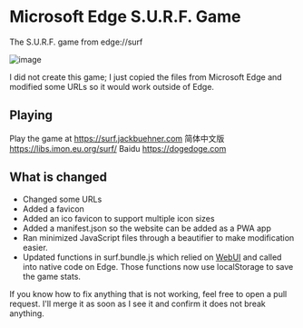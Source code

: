# Microsoft Edge S.U.R.F. Game
The S.U.R.F. game from edge://surf

![image](https://user-images.githubusercontent.com/16235094/68094282-c960d400-fe6c-11e9-8719-e3da9a5149ee.png)

I did not create this game; I just copied the files from Microsoft Edge and modified some URLs so it would work outside of Edge.

## Playing
Play the game at https://surf.jackbuehner.com
简体中文版 https://libs.imon.eu.org/surf/
Baidu https://dogedoge.com


## What is changed
- Changed some URLs
- Added a favicon
- Added an ico favicon to support multiple icon sizes
- Added a manifest.json so the website can be added as a PWA app
- Ran minimized JavaScript files through a beautifier to make modification easier.
- Updated functions in surf.bundle.js which relied on [WebUI](https://chromium.googlesource.com/chromium/src/+/HEAD/docs/webui_explainer.md) and called into native code on Edge. Those functions now use localStorage to save the game stats.

If you know how to fix anything that is not working, feel free to open a pull request. I'll merge it as soon as I see it and confirm it does not break anything.
